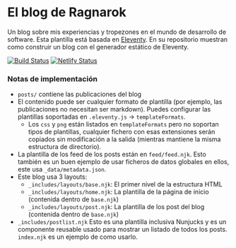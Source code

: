 # El blog de Ragnarok

Un blog sobre mis experiencias y tropezones en el mundo de desarrollo de software.
Esta plantilla está basada en [Eleventy](https://github.com/11ty/eleventy). En su repositorio muestran como construir un blog con el generador estático de Eleventy.

[![Build Status](https://travis-ci.org/11ty/eleventy-base-blog.svg?branch=master)](https://travis-ci.org/11ty/eleventy-base-blog)
[![Netlify Status](https://api.netlify.com/api/v1/badges/668f2a54-8775-4bcd-b827-97015d2c3a0b/deploy-status)](https://app.netlify.com/sites/ragnarok22/deploys)

### Notas de implementación

* `posts/` contiene las publicaciones del blog
* El contenido puede ser cualquier formato de plantilla (por ejemplo, las publicaciones no necesitan ser markdown). Puedes configurar las plantillas soportadas en `.eleventy.js` -> `templateFormats`.
	* Los `css` y `png` están listados en `templateFormats` pero no soportan tipos de plantillas, cualquier fichero con esas extensiones serán copiados sin modificación a la salida (mientras mantiene la misma estructura de directorio).
* La plantilla de los feed de los posts están en `feed/feed.njk`. Esto también es un buen ejemplo de usar ficheros de datos globales en ellos, este usa `_data/metadata.json`.
* Este blog usa 3 layouts:
  * `_includes/layouts/base.njk`: El primer nivel de la estructura HTML
  * `_includes/layouts/home.njk`: La plantilla de la página de inicio (contenida dentro de `base.njk`)
  * `_includes/layouts/post.njk`: La plantilla de los post del blog (contenida dentro de `base.njk`)
* `_includes/postlist.njk` Esto es una plantilla inclusiva Nunjucks y es un componente reusable usado para mostrar un listado de todos los posts. `index.njk` es un ejemplo de como usarlo.
